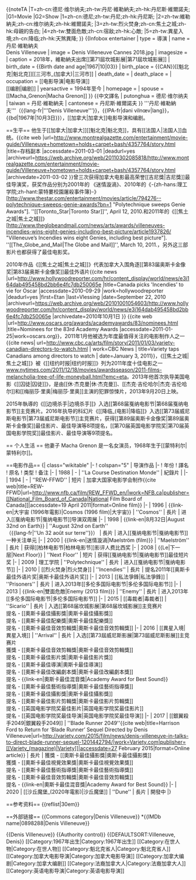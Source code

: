 {{noteTA
|T=zh-cn:德尼·维尔纳夫;zh-tw:丹尼·維勒納夫;zh-hk:丹尼斯·維爾諾夫;
|G1=Movie
|G2=Show
|1=zh-cn:德尼;zh-tw:丹尼;zh-hk:丹尼斯;
|2=zh-tw:維勒納夫;zh-cn:维尔纳夫;zh-hk:維爾諾夫;
|3=zh-tw:烈火焚身;zh-cn:焦土之城;zh-hk:母親的告白;
|4=zh-tw:雙面危敵;zh-cn:宿敌;zh-hk:心敵;
|5=zh-tw:異星入境;zh-cn:降临;zh-hk:天煞異降;
}}
{{Infobox entertainer
| type = 導演
| name = 丹尼·維勒納夫<br />Denis Villeneuve
| image = Denis Villeneuve Cannes 2018.jpg
| imagesize = 
| caption = 2018年，維勒納夫出席[[第71屆坎城影展|第71屆坎城影展]]
| birth_date = {{Birth date and age|1967|10|03}}
| birth_place = {{CAN}}[[魁北克|魁北克]][[三河市_(加拿大)|三河市]]
| death_date  = 
| death_place = 
| occupation = [[电影导演|电影导演]]<br>[[编剧|编剧]]
| yearsactive = 1994年至今
| homepage =
| spouse = [[Macha_Grenon|Macha Grenon]]
}}
{{中文譯名
| putonghua = 德尼·维尔纳夫
| taiwan    = 丹尼·維勒納夫
| cantonese = 丹尼斯·維爾諾夫
}}
'''丹尼·維勒納夫'''（{{lang-fr|'''Denis Villeneuve'''}}，{{IPA-fr|dəni vilnœv|lang}}，{{bd|1967年|10月3日}}），[[加拿大|加拿大]]电影导演和编剧。

==生平==
他生于[[加拿大|加拿大]][[魁北克|魁北克]]，具有[[法国人|法国人]]血统。<ref>{{cite web |url=http://www.montrealgazette.com/entertainment/movie-guide/Villeneuve+hometown+holds+carpet+bash/4357764/story.html |title=存档副本 |accessdate=2011-03-01 |deadurl=yes |archiveurl=https://web.archive.org/web/20110302085818/http://www.montrealgazette.com/entertainment/movie-guide/Villeneuve+hometown+holds+carpet+bash/4357764/story.html |archivedate=2011-03-02 }}</ref>曾三次获得加拿大电影最高荣誉[[吉尼獎|吉尼獎]]最佳导演奖，获奖作品分别为2001年的 《迷情漩渦》、2010年的《-{zh-hans:理工学院;zh-hant:蒙特婁校園屠殺事件簿}-》<ref>[http://www.thestar.com/entertainment/movies/article/794276--polytechnique-sweeps-genie-awards?bn=1 "Polytechnique sweeps Genie Awards"]. ''[[Toronto_Star|Toronto Star]]'', April 12, 2010.</ref>和2011年的《[[焦土之城|焦土之城]]》<ref>[http://www.theglobeandmail.com/news/arts/awards/villeneuves-incendies-wins-eight-genies-including-best-picture/article1937826/ "Villeneuve’s Incendies wins eight Genies, including best picture"]. ''[[The_Globe_and_Mail|The Globe and Mail]]'', March 10, 2011.</ref>，另外这三部影片也都获得了最佳电影奖。

2010年作品《[[焦土之城|焦土之城]]》代表加拿大入围角逐[[第83届奥斯卡金像奖|第83届奥斯卡金像奖]]最佳外语片<ref name="hollywoodreporter Canada">{{cite news |url=http://www.hollywoodreporter.com/hr/content_display/world/news/e3i164dab495458bd2bb6e4fc7db250065e |title=Canada picks 'Incendies' to vie for Oscar |accessdate=2010-09-29 |work=hollywoodreporter |deadurl=yes |first=Etan |last=Vlessing |date=September 22, 2010 |archiveurl=https://web.archive.org/web/20101001054603/http://www.hollywoodreporter.com/hr/content_display/world/news/e3i164dab495458bd2bb6e4fc7db250065e |archivedate=2010年10月1日 }} </ref><ref name="Nominees">{{cite web |url=http://www.oscars.org/awards/academyawards/83/nominees.html |title=Nominees for the 83rd Academy Awards |accessdate=2011-01-25|work=oscars.org}}</ref>，2011年1月他被选为年度最值得关注的电影制作人之一<ref>{{cite news| url=http://www.cbc.ca/arts/film/story/2011/01/03/variety-canadian-directors-to-watch.html | work=CBC News | title=Variety taps Canadians among directors to watch | date=January 3, 2011}}</ref>，《[[焦土之城|焦土之城]]》被《[[纽约时报|纽约时报]]》列为2011年度十佳电影之一<ref>www.nytimes.com/2011/12/18/movies/awardsseason/2011-films-melancholia-tree-of-life-moneyball.html?emc=eta</ref>。2013年他首次执导美国电影《[[囚徒|囚徒]]》，是由[[休·杰克曼|休·杰克曼]]、[[杰克·吉伦哈尔|杰克·吉伦哈尔]]和[[梅丽莎·里奥|梅丽莎·里奥]]主演的犯罪惊悚片，2013年9月20日上映。

2015年執導的《[[边境杀手|边境杀手]]》入选[[第68届戛纳电影节|第68届戛纳电影节]]主竞赛片。2016年执导的科幻片《[[降临_(电影)|降临]]》入选[[第73届威尼斯电影节|第73届威尼斯电影节]]主竞赛片，获得[[第89届奥斯卡金像奖|第89届奥斯卡金像奖]]最佳影片、最佳导演等8项提名，[[第70届英国电影学院奖|第70届英国电影学院奖]]最佳影片、最佳导演等9项提名。

== 个人生活 ==
他妻子 Macha Grenon 是一名女演员，1968年生于[[蒙特利尔|蒙特利尔]]。

==电影作品==
{| class="wikitable"
|-
! colspan="5" | 导演作品
|-
! 年份
! 譯名
! 原名
! 类型
! 备注
|-
| 1988
| -
| ''La Course Destination Monde''
| 紀錄片
|
|-
| 1994
| -
| ''REW-FFWD''
| 短片
| 加拿大国家电影学会制作<ref name=nfb.ca>{{cite web|title=REW-FFWD|url=http://www.nfb.ca/film/REW_FFWD_en/|work=NFB.ca|publisher=[[National_Film_Board_of_Canada|National Film Board of Canada]]|accessdate=19 April 2011|format=Online film}}</ref> 
|-
| 1996
| {{link-en|大宇宙 (1996年電影)|Cosmos (1996 film)|大宇宙}}
| ''Cosmos''
| 長片
| 进入[[戛纳电影节|戛纳电影节]]导演双周展
|-
| 1998
| {{link-en|8月32日|August 32nd on Earth}}
| ''August 32nd on Earth''<br />（{{lang-fr|''Un 32 août sur terre''}}）
| 長片
| 进入[[戛纳电影节|戛纳电影节]]一种关注单元
|-
| 2000
| {{link-en|迷情漩渦|Maelström (film)}}
| ''Maelström''
| 長片
| 获得[[柏林电影节|柏林电影节]]影评人费比西奖
|-
| 2008
| {{Le|下一层|Next Floor}}
| ''Next Floor''
| 短片
| 获得[[戛纳电影节|戛纳电影节]]最佳短片奖
|-
| 2009
| 理工学院
| ''Polytechnique''
| 長片
| 进入[[戛纳电影节|戛纳电影节]]
|-
| 2010
| [[烈火焚身|烈火焚身]]
| ''Incendies''
| 長片
| 提名2011年[[奥斯卡最佳外语片奖|奥斯卡最佳外语片奖]]
|-
| 2013
| [[私法爭鋒|私法爭鋒]]
| ''Prisoners''
| 長片
| 进入2013年[[多伦多国际电影节|多伦多国际电影节]]
|-
| 2013
| {{link-en|雙面危敵|Enemy (2013 film)}}
| ''Enemy''
| 長片
| 进入2013年[[多伦多国际电影节|多伦多国际电影节]]
|-
| 2015
| [[毒裁者|毒裁者]]
| ''Sicario''
| 長片
| 入选[[第68届坎城影展|第68届坎城影展]]主竞赛片<br>提名 - [[奧斯卡最佳攝影獎|奧斯卡最佳攝影獎]]<br>提名 - [[奧斯卡最佳配樂獎|奧斯卡最佳配樂獎]]<br>提名 - [[奧斯卡最佳音效剪輯獎|奧斯卡最佳音效剪輯獎]]
|-
| 2016
| [[異星入境|異星入境]]
| ''Arrival''
| 長片
| 入选[[第73屆威尼斯影展|第73屆威尼斯影展]]主竞赛片<br />獲獎 - [[奧斯卡最佳音效剪輯獎|奧斯卡最佳音效剪輯獎]]<br />提名 - [[奧斯卡最佳影片獎|奧斯卡最佳影片獎]]<br />提名 - [[奧斯卡最佳導演|奧斯卡最佳導演]]<br />提名 - [[奧斯卡最佳改編劇本獎|奧斯卡最佳改編劇本獎]]<br />提名 - {{link-en|奧斯卡最佳混音獎|Academy Award for Best Sound}}<br />提名 - [[奧斯卡最佳藝術指導獎|奧斯卡最佳藝術指導獎]]<br />提名 - [[奧斯卡最佳攝影獎|奧斯卡最佳攝影獎]]<br />提名 - [[奧斯卡最佳影片剪輯獎|奧斯卡最佳影片剪輯獎]]<br />提名 - [[英国电影学院奖最佳影片|英国电影学院奖最佳影片]]<br />提名 - [[英国电影学院奖最佳导演|英国电影学院奖最佳导演]]
|-
| 2017
| [[銀翼殺手2049|銀翼殺手2049]]
| ''Blade Runner 2049''<ref name=Variety>{{cite web|title=Harrison Ford to Return for ‘Blade Runner’ Sequel Directed by Denis Villeneuve|url=http://variety.com/2015/film/news/denis-villeneuve-in-talks-to-direct-blade-runner-sequel-1201442794/|work=Variety.com|publisher=[[Variety_(magazine)|Variety]]|accessdate=27 February 2015|format=Online article}}</ref> 
| 長片
| 獲獎 - [[奧斯卡最佳攝影獎|奧斯卡最佳攝影獎]]<br>獲獎 - [[奧斯卡最佳視覺效果獎|奧斯卡最佳視覺效果獎]]<br>提名 - [[奧斯卡最佳藝術指導獎|奧斯卡最佳藝術指導獎]]<br>提名 - [[奧斯卡最佳音效剪輯獎|奧斯卡最佳音效剪輯獎]]<br>提名 - {{link-en|奧斯卡最佳混音獎|Academy Award for Best Sound}}
|-
| 2020
| [[沙丘魔堡_(2020年電影)|沙丘魔堡]]
| ''Dune''
| 長片
| 開發中
|}

==参考资料==
{{reflist|30em}}

==外部链接==
{{Commons category|Denis Villeneuve}}
*{{IMDb name|0898288|Denis Villeneuve}}

{{Denis Villeneuve}}
{{Authority control}}
{{DEFAULTSORT:Villeneuve, Denis}}
[[Category:1967年出生|Category:1967年出生]]
[[Category:在世人物|Category:在世人物]]
[[Category:魁北克省人|Category:魁北克省人]]
[[Category:加拿大电影导演|Category:加拿大电影导演]]
[[Category:加拿大编剧|Category:加拿大编剧]]
[[Category:法裔加拿大人|Category:法裔加拿大人]]
[[Category:英语电影导演|Category:英语电影导演]]